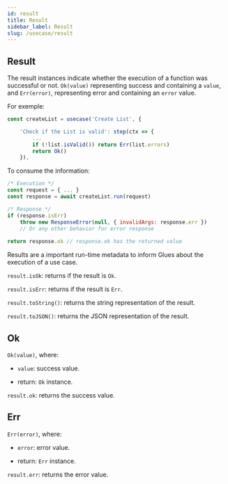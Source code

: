 ```yaml
---
id: result
title: Result
sidebar_label: Result
slug: /usecase/result
---
```


## Result

The result instances indicate whether the execution of a function was successful or not. `Ok(value)` representing success and containing a `value`, and `Err(error)`, representing error and containing an `error` value.

For exemple:
```js
const createList = usecase('Create List', {

    'Check if the List is valid': step(ctx => {
        ...
        if (!list.isValid()) return Err(list.errors)
        return Ok()
    }),
```

To consume the information:

```javascript
/* Execution */
const request = { ... }
const response = await createList.run(request)

/* Response */
if (response.isErr)
    throw new ResponseError(null, { invalidArgs: response.err }) 
    // Or any other behavior for error response
    
return response.ok // response.ok has the returned value
```

Results are a important run-time metadata to inform Glues about the execution of a use case.

`result.isOk`: returns if the result is `Ok`.

`result.isErr`: returns if the result is `Err`.

`result.toString()`: returns the string representation of the result.

`result.toJSON()`: returns the JSON representation of the result.

## Ok

`Ok(value)`, where:

- `value`: success value.

- return: `Ok` instance.

`result.ok`: returns the success value.

## Err

`Err(error)`, where:

- `error`: error value.

- return: `Err` instance.

`result.err`: returns the error value.